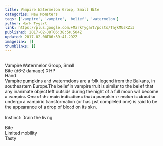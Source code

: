 ```yaml
---
title: Vampire Watermelon Group, Small Bite
categories: New Monsters
tags: ['vampire', 'vampire', 'belief', 'watermelon']
author: Mark Tygart
link: https://plus.google.com/+MarkTygart/posts/TaykMUsKZi3
published: 2017-02-08T06:38:58.504Z
updated: 2017-02-08T06:39:41.292Z
imagelink: []
thumblinks: []
---
```


<br />Vampire Watermelon	Group, Small<br />Bite (d6-2 damage)	3 HP	<br />Hand<br />Vampire pumpkins and watermelons are a folk legend from the Balkans, in southeastern Europe.The belief in vampire fruit is similar to the belief that any inanimate object left outside during the night of a full moon will become a vampire. One of the main indications that a pumpkin or melon is about to undergo a vampiric transformation (or has just completed one) is said to be the appearance of a drop of blood on its skin. <br /><br />Instinct: Drain the living<br /><br />Bite<br />Limited mobility<br />Tasty